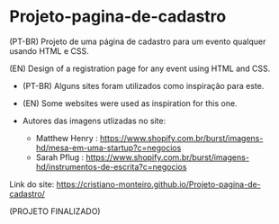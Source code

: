 # Projeto-pagina-de-cadastro
(PT-BR) Projeto de uma página de cadastro para um evento qualquer usando HTML e CSS.

(EN) Design of a registration page for any event using HTML and CSS.

* (PT-BR) Alguns sites foram utilizados como inspiração para este. 
* (EN) Some websites were used as inspiration for this one.

* Autores das imagens utlizadas no site:
    - Matthew Henry : https://www.shopify.com.br/burst/imagens-hd/mesa-em-uma-startup?c=negocios
    - Sarah Pflug : https://www.shopify.com.br/burst/imagens-hd/instrumentos-de-escrita?c=negocios

Link do site: https://cristiano-monteiro.github.io/Projeto-pagina-de-cadastro/

(PROJETO FINALIZADO)